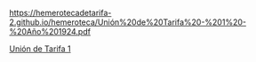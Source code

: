 https://hemerotecadetarifa-2.github.io/hemeroteca/Unión%20de%20Tarifa%20-%201%20-%20Año%201924.pdf
<div>
<a href="https://hemerotecadetarifa.github.io/hemeroteca/Unión de Tarifa - 1 - Año 1924.pdf" target="_blank"> Unión de Tarifa 1 </a> <br>
